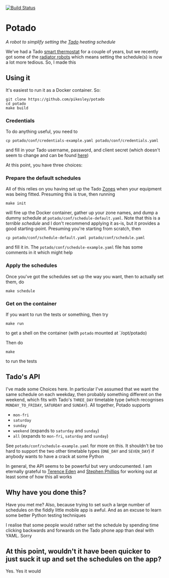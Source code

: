 [![Build Status](http://img.shields.io/travis/pikesley/potado.svg?style=flat-square)](https://travis-ci.org/pikesley/potado)

# Potado

_A robot to simplify setting the [Tado](https://www.tado.com/gb/) heating schedule_

We've had a Tado [smart thermostat](https://www.tado.com/gb/products/smart-thermostat-starter-kit) for a couple of years, but we recently got some of the [radiator robots](https://www.tado.com/gb/products/smart-radiator-starter-kit) which means setting the schedule(s) is now a lot more tedious. So, I made this

## Using it

It's easiest to run it as a Docker container. So:

```
git clone https://github.com/pikesley/potado
cd potado
make build
```

### Credentials

To do anything useful, you need to

```
cp potado/conf/credentials-example.yaml potado/conf/credentials.yaml
```

and fill in your Tado username, password, and client secret (which doesn't seem to change and can be found [here](https://my.tado.com/webapp/env.js))

At this point, you have three choices:

### Prepare the default schedules

All of this relies on you having set up the Tado [Zones](https://community.tado.com/en-gb/discussion/859/create-zones) when your equipment was being fitted. Presuming this is true, then running

```
make init
```

will fire up the Docker container, gather up your zone names, and dump a dummy schedule at `potado/conf/schedule-default.yaml`. Note that this is a _terrible schedule_ and I don't recommend applying it as-is, but it provides a good starting-point. Presuming you're starting from scratch, then

```
cp potado/conf/schedule-default.yaml potado/conf/schedule.yaml
```

and fill it in. The `potado/conf/schedule-example.yaml` file has some comments in it which might help

### Apply the schedules

Once you've got the schedules set up the way you want, then to actually set them, do

```
make schedule
```

### Get on the container

If you want to run the tests or something, then try

```
make run
```

to get a shell on the container (with `potado` mounted at `/opt/potado)

Then do

```
make
```

to run the tests

## Tado's API

I've made some Choices here. In particular I've assumed that we want the same schedule on each weekday, then probably something different on the weekend, which fits with Tado's `THREE_DAY` timetable type (which recognises `MONDAY_TO_FRIDAY`, `SATURDAY` and `SUNDAY`). All together, Potado supports

* `mon-fri`
* `saturday`
* `sunday`
* `weekend` (expands to `saturday` and `sunday`)
* `all` (expands to `mon-fri`, `saturday` and `sunday`)

See `potado/conf/schedule-example.yaml` for more on this. It shouldn't be too hard to support the two other timetable types (`ONE_DAY` and `SEVEN_DAY`) if anybody wants to have a crack at some Python

In general, the API seems to be powerful but very undocumented. I am eternally grateful to [Terence Eden](https://shkspr.mobi/blog/2019/02/tado-api-guide-updated-for-2019/) and [Stephen Phillips](http://blog.scphillips.com/posts/2017/01/the-tado-api-v2/) for working out at least some of how this all works

## Why have you done this?

Have you met me? Also, because trying to set such a large number of schedules on the fiddly little mobile app is awful. And as an excuse to learn some better Python testing techniques

I realise that some people would rather set the schedule by spending time clicking backwards and forwards on the Tado phone app than deal with YAML. Sorry

## At this point, wouldn't it have been quicker to just suck it up and set the schedules on the app?

Yes. Yes it would
